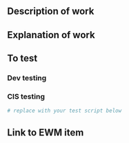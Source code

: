 ## Description of work

<!-- ANSWER
 - What is this for?
 - What purpose does it serve within data reduction?
 - How does it relate to other parts of the code, or improve the code?
 - How is it supposed to work?
-->

## Explanation of work

<!-- EXPLAIN, as it seems necessary
 - the techniques used
 - new algos/classes/variables and how were they implemented
 - the particular coding choices you made, especially where others were possible

As needed, use
  ``` python
    x
  ```
to paste code blocks.
-->

## To test

### Dev testing

<!-- ANSWER
 - What unit tests were added to cover this work?
 - Where are they, how do they work, and how do they cover the work done?
 - What parts are you uncertain about? E.g. language features used, new functions defined, etc.
-->

### CIS testing

<!-- SCRIPT
Include enough of a script that could be called from workbench to allow the CIS to ensure this works as intended.
See the existent scripts in tests/cis_tests/ for examples to get started.
Your PR is not complete until this section is filled in.
-->

``` python
# replace with your test script below
```

<!-- GUI
If testing should instead be done from the GUI, explain
 - how to access the feature in the GUI
 - what buttons to click
 - what output should be generated in both test and fail.  state the SPECIFIC text
 - what will the CIS see?  link to screenshots of both success and failure, if possible
-->

## Link to EWM item
<!-- LINK TO THE EWM HERE -->

<!--
Inside the EWM, paste a link to this PR in a comment there
Link to any other relevant context, such as related mantid PRs, related SNAPRed PRs, related issues, etc.
-->
